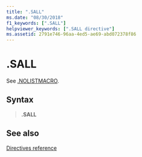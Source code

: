 ```yaml
---
title: ".SALL"
ms.date: "08/30/2018"
f1_keywords: [".SALL"]
helpviewer_keywords: [".SALL directive"]
ms.assetid: 2791e746-96aa-4ed5-ae69-abd072378f86
---
```

# .SALL

See [.NOLISTMACRO](../../assembler/masm/dot-nolistmacro.md).

## Syntax

> **.SALL**

## See also

[Directives reference](directives-reference.md)
